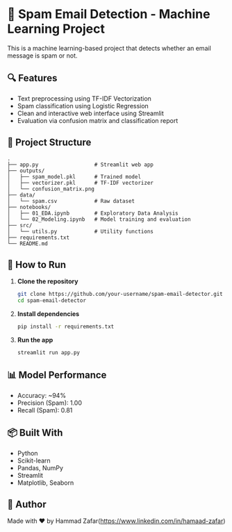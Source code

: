 # 📩 Spam Email Detection - Machine Learning Project

This is a machine learning-based project that detects whether an email message is spam or not.

## 🔍 Features
- Text preprocessing using TF-IDF Vectorization
- Spam classification using Logistic Regression
- Clean and interactive web interface using Streamlit
- Evaluation via confusion matrix and classification report

## 📁 Project Structure
```
.
├── app.py                  # Streamlit web app
├── outputs/
│   ├── spam_model.pkl      # Trained model
│   ├── vectorizer.pkl      # TF-IDF vectorizer
│   └── confusion_matrix.png
├── data/
│   └── spam.csv            # Raw dataset
├── notebooks/
│   ├── 01_EDA.ipynb        # Exploratory Data Analysis
│   └── 02_Modeling.ipynb   # Model training and evaluation
├── src/
│   └── utils.py            # Utility functions
├── requirements.txt
└── README.md
```

## 🚀 How to Run

1. **Clone the repository**
   ```bash
   git clone https://github.com/your-username/spam-email-detector.git
   cd spam-email-detector
   ```

2. **Install dependencies**
   ```bash
   pip install -r requirements.txt
   ```

3. **Run the app**
   ```bash
   streamlit run app.py
   ```

## 📊 Model Performance
- Accuracy: ~94%
- Precision (Spam): 1.00
- Recall (Spam): 0.81

## 📦 Built With
- Python
- Scikit-learn
- Pandas, NumPy
- Streamlit
- Matplotlib, Seaborn

## 📌 Author
Made with ❤️ by Hammad Zafar(https://www.linkedin.com/in/hamaad-zafar)